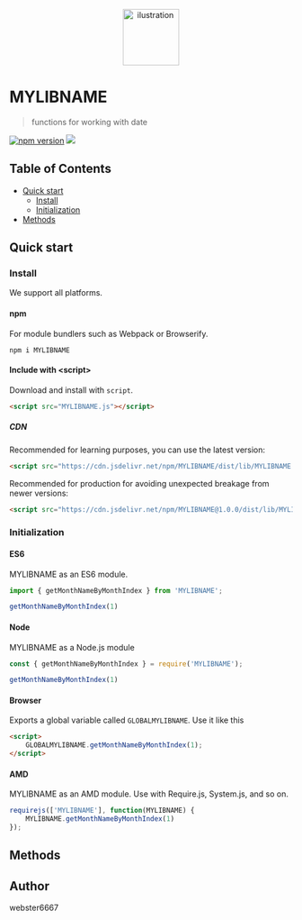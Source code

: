 <p align="center" style="text-align:center">
    <img src="./ilustration.svg" alt="ilustration" width="100"/>
</p>

# MYLIBNAME

> functions for working with date

[![npm version](https://badge.fury.io/js/MYLIBNAME.svg)](https://www.npmjs.com/package/MYLIBNAME)
[![](https://data.jsdelivr.com/v1/package/npm/MYLIBNAME/badge)](https://www.jsdelivr.com/package/npm/MYLIBNAME)


## Table of Contents

- [Quick start](#quick-start)
  - [Install](#install)
  - [Initialization](#initialization)
- [Methods](#methods)

## Quick start

### Install

We support all platforms.

#### npm

For module bundlers such as Webpack or Browserify.

```shell
npm i MYLIBNAME
```

#### Include with &lt;script&gt;

Download and install with `script`.

```html
<script src="MYLIBNAME.js"></script>
```

##### CDN

Recommended for learning purposes, you can use the latest version:

```html
<script src="https://cdn.jsdelivr.net/npm/MYLIBNAME/dist/lib/MYLIBNAME.js"></script>
```

Recommended for production for avoiding unexpected breakage from newer versions:

```html
<script src="https://cdn.jsdelivr.net/npm/MYLIBNAME@1.0.0/dist/lib/MYLIBNAME.js"></script>
```

### Initialization

#### ES6

MYLIBNAME as an ES6 module.

```js
import { getMonthNameByMonthIndex } from 'MYLIBNAME';

getMonthNameByMonthIndex(1)
```

#### Node

MYLIBNAME as a Node.js module

```js
const { getMonthNameByMonthIndex } = require('MYLIBNAME');

getMonthNameByMonthIndex(1)
```

#### Browser

Exports a global variable called `GLOBALMYLIBNAME`. Use it like this

```html
<script>
    GLOBALMYLIBNAME.getMonthNameByMonthIndex(1);
</script>
```

#### AMD

MYLIBNAME as an AMD module. Use with Require.js, System.js, and so on.

```js
requirejs(['MYLIBNAME'], function(MYLIBNAME) {
    MYLIBNAME.getMonthNameByMonthIndex(1)
});
```

## Methods


## Author

webster6667
